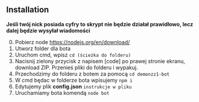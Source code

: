 ## Installation

**Jeśli twój nick posiada cyfry to skrypt nie będzie działał prawidłowo, lecz dalej będzie wysyłał wiadomości**

0. Pobierz node https://nodejs.org/en/download/
1. Utworz folder dla bota 
2. Uruchom cmd, wpisz `cd (ścieżka do folderu)`
3. Nacisnij zielony przycisk z napisem [code] po prawej stronie ekranu, download ZIP. Przenieś pliki do folderu i wypakuj.
4. Przechodzimy do folderu z botem za pomocą `cd demonzz1-bot`
5. W cmd będac w folderze bota wpisujemy `npm i`
6. Edytujemy plik **config.json** `instrukcje w pliku`
8. Uruchamiamy bota komendą `node bot` 
